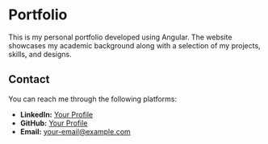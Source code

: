 # Portfolio
This is my personal portfolio developed using Angular. The website showcases my academic background along with a selection of my projects, skills, and designs.

## Contact

You can reach me through the following platforms:

- **LinkedIn:** [Your Profile](https://www.linkedin.com/in/your-profile)
- **GitHub:** [Your Profile](https://github.com/your-username)
- **Email:** your-email@example.com
